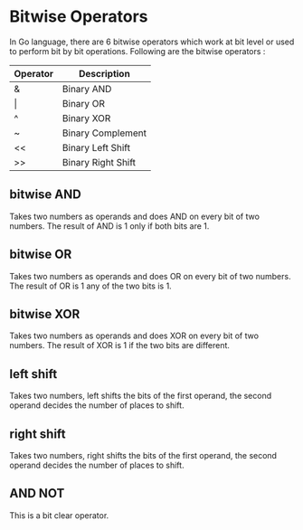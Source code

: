 # Bitwise Operators

In Go language, there are 6 bitwise operators which work at bit level or used to perform bit by bit operations. Following are the bitwise operators :

| Operator | Description        |
| -------- | ------------------ |
| &        | Binary AND         |
| \|       | Binary OR          |
| ^        | Binary XOR         |
| ~        | Binary Complement  |
| <<       | Binary Left Shift  |
| >>       | Binary Right Shift |

## bitwise AND

Takes two numbers as operands and does AND on every bit of two numbers.
The result of AND is 1 only if both bits are 1.

## bitwise OR

Takes two numbers as operands and does OR on every bit of two numbers.
The result of OR is 1 any of the two bits is 1.

## bitwise XOR

Takes two numbers as operands and does XOR on every bit of two numbers.
The result of XOR is 1 if the two bits are different.

## left shift

Takes two numbers, left shifts the bits of the first operand,
the second operand decides the number of places to shift.

## right shift

Takes two numbers, right shifts the bits of the first operand,
the second operand decides the number of places to shift.

## AND NOT

This is a bit clear operator.
